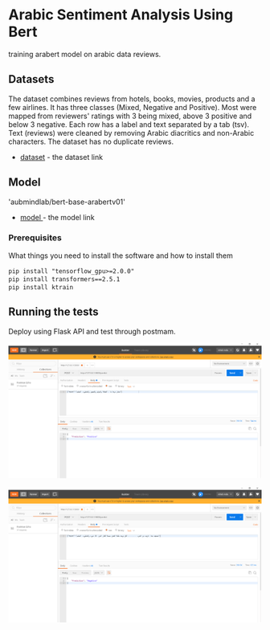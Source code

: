 # Arabic Sentiment Analysis Using Bert

training arabert model on arabic data reviews.

## Datasets

The dataset combines reviews from hotels, books, movies, products and a few airlines. It has three classes (Mixed, Negative and Positive). 
Most were mapped from reviewers' ratings with 3 being mixed, above 3 positive and below 3 negative. Each row has a label and text separated by a tab (tsv). 
Text (reviews) were cleaned by removing Arabic diacritics and non-Arabic characters. The dataset has no duplicate reviews.


* [dataset](https://www.kaggle.com/abedkhooli/arabic-100k-reviews) - the dataset link

## Model 

'aubmindlab/bert-base-arabertv01'
* [model ](https://github.com/huggingface/transformers/blob/master/model_cards/aubmindlab/bert-base-arabertv01) - the model link





### Prerequisites

What things you need to install the software and how to install them


```
pip install "tensorflow_gpu>=2.0.0"
pip install transformers==2.5.1
pip install ktrain
```



## Running the tests

Deploy using Flask API and test through postmam.


![Positive](example1.png)


![Negative](example2.png)
